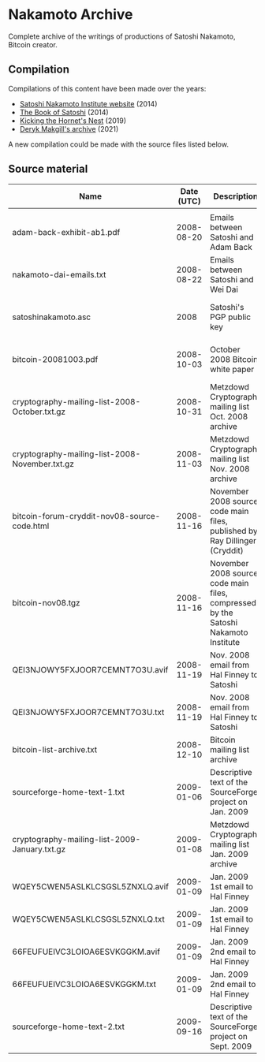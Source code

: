 # Nakamoto Archive

Complete archive of the writings of productions of Satoshi Nakamoto, Bitcoin creator.

## Compilation

Compilations of this content have been made over the years:

- [Satoshi Nakamoto Institute website](https://satoshi.nakamotoinstitute.org/) (2014)
- [The Book of Satoshi](https://www.bookofsatoshi.com/) (2014)
- [Kicking the Hornet's Nest](https://ipfs.io/ipfs/QmUhY2xKDLQSnxoePE1R94NdDTjuNuYgKv2cXUdW9gxGQL) (2019)
- [Deryk Makgill's archive](https://www.bitcoin.com/satoshi-archive/) (2021)

A new compilation could be made with the source files listed below.

## Source material

| Name                      | Date (UTC) | Description                 | Hash (SHA256)                                                    | Source(s)                             |
|---------------------------|------------|-----------------------------|------------------------------------------------------------------|---------------------------------------|
|                           |            |                             |                                                                  |                                       |
| adam-back-exhibit-ab1.pdf | 2008-08-20 | Emails between Satoshi and Adam Back | aa30732a9d26cb1b46aefcef5bb344ff3440bff800c4ee12fa0e292c668eee7a | https://s3.documentcloud.org/documents/24439625/adam-back-exhibit-ab1-1.pdf https://www.wired.com/story/craig-wright-trial-bitcoin-royalty-testimony/ |
| nakamoto-dai-emails.txt   | 2008-08-22 | Emails between Satoshi and Wei Dai | a0fe5a04e729a271266223c733bc9207d1a25c33d300bd7945c927928324204a | Retrieved from https://gwern.net/doc/bitcoin/2008-nakamoto https://nakamotostudies.org/emails/satoshi-and-wei-dai-correspondence/ |
| satoshinakamoto.asc | 2008 | Satoshi's PGP public key | f918c6368fe1ba8ceaa9d15c73fb601c68eb3fc542979d04eb34fd5f3b0502e3 | https://bitcointalk.org/Satoshi_Nakamoto.asc https://satoshi.nakamotoinstitute.org/satoshinakamoto.asc https://bitcointalk.org/index.php?topic=458.msg5772#msg5772 https://web.archive.org/web/20110228054007/www.bitcoin.org/Satoshi_Nakamoto.asc |
| bitcoin-20081003.pdf | 2008-10-03 | October 2008 Bitcoin white paper | 427c63b364c6db914cf23072a09ffd53ee078397b7c6ab2d604e12865a982faa | https://gwern.net/doc/bitcoin/20081003-nakamoto-bitcoindraft.pdf https://www.gwern.net/docs/bitcoin/2008-nakamoto https://www.metzdowd.com/pipermail/cryptography/2015-January/024453.html https://web.archive.org/web/20150214024140/https://www.blacksheepatorenco.com/bitcoin.html |
| cryptography-mailing-list-2008-October.txt.gz  | 2008-10-31 | Metzdowd Cryptography mailing list Oct. 2008 archive | ab267d8c443f322da659c3e7136c25132dd3b3cc67a2b04e80c1470a1217f80e | https://www.metzdowd.com/pipermail/cryptography/2008-October.txt.gz |
| cryptography-mailing-list-2008-November.txt.gz | 2008-11-03 | Metzdowd Cryptography mailing list Nov. 2008 archive | 58a34a35ff92193e52d742c16071af4f4e851220049253b7486730f32ffd6aa5 | https://www.metzdowd.com/pipermail/cryptography/2008-November.txt.gz |
|  bitcoin-forum-cryddit-nov08-source-code.html | 2008-11-16 | November 2008 source code main files, published by Ray Dillinger (Cryddit) | 4ed4a72e8377390496d3b6d3c9dc483af3f1cda8e1d024737aa86715f842861c | Saved from https://bitcointalk.org/index.php?action=printpage;topic=382374.0 |
| bitcoin-nov08.tgz | 2008-11-16 | November 2008 source code main files, compressed by the Satoshi Nakamoto Institute | 4920c1e66d617b7caa3c964d549c76c016cc0b3e6689b485ce130f07334cb8a9 | https://s3.amazonaws.com/nakamotoinstitute/code/bitcoin-nov08.tgz https://bitcointalk.org/index.php?topic=382374.0 |
| QEI3NJOWY5FXJOOR7CEMNT7O3U.avif | 2008-11-19 | Nov. 2008 email from Hal Finney to Satoshi | 3ae6e43e1213a64a28cf9196d8942d0572abfdabdbad6d21bd6c893c85c98dcd | https://www.coindesk.com/markets/2020/11/26/previously-unpublished-emails-of-satoshi-nakamoto-present-a-new-puzzle/ |
| QEI3NJOWY5FXJOOR7CEMNT7O3U.txt | 2008-11-19 | Nov. 2008 email from Hal Finney to Satoshi | 5e14287b6240f8b437957a2385931146016c2720ae2aba32fd97b0718add320b | Extracted from QEI3NJOWY5FXJOOR7CEMNT7O3U.avif |
| bitcoin-list-archive.txt  | 2008-12-10 | Bitcoin mailing list archive | 2009c0859d7588eda2316a0677b1607b4d61ce7c7ee917e42a71abdb478ca14c | https://viresinnumeris.fr/bitcoin-list-archive.txt https://web.archive.org/web/20131016002559/http://sourceforge.net/p/bitcoin/mailman/bitcoin-list/ |
| sourceforge-home-text-1.txt | 2009-01-06 | Descriptive text of the SourceForge project on Jan. 2009 | 861867f173a8fc73b21e07708704edaf5b9711074eff98e546e340c792cc3ff2 | Retrieved from https://web.archive.org/web/20090106201347/https://sourceforge.net/projects/bitcoin/ |
| cryptography-mailing-list-2009-January.txt.gz | 2009-01-08 | Metzdowd Cryptography mailing list Jan. 2009 archive | b3df12be0b0df86050a894ed08e40a20fd9be2f2a101334ce633dbefd98ca310 | https://www.metzdowd.com/pipermail/cryptography/2009-January.txt.gz |
| WQEY5CWEN5ASLKLCSGSL5ZNXLQ.avif | 2009-01-09 | Jan. 2009 1st email to Hal Finney | 9430bbb9e7cabddbd29b966534e2da514637651a9d8f65b64fb73bf335372006 | https://www.coindesk.com/markets/2020/11/26/previously-unpublished-emails-of-satoshi-nakamoto-present-a-new-puzzle/ |
| WQEY5CWEN5ASLKLCSGSL5ZNXLQ.txt | 2009-01-09 | Jan. 2009 1st email to Hal Finney | c710dfc351864a44b81edac4837af937e7857494b32ae362bd91cf7d43bc5286 | Extracted from WQEY5CWEN5ASLKLCSGSL5ZNXLQ.avif |
| 66FEUFUEIVC3LOIOA6ESVKGGKM.avif | 2009-01-09 | Jan. 2009 2nd email to Hal Finney | 0280c0a9e65f9ecedb03f7c94eb25caa2da29c1d83158087c5a7b7b68296b1d6 | https://www.coindesk.com/markets/2020/11/26/previously-unpublished-emails-of-satoshi-nakamoto-present-a-new-puzzle/ |
| 66FEUFUEIVC3LOIOA6ESVKGGKM.txt | 2009-01-09 | Jan. 2009 2nd email to Hal Finney | 84cd98c69990b9e69d5e87c362053666fc94e7950fd1dc0ea165433b95ad9a28 | Extracted from 66FEUFUEIVC3LOIOA6ESVKGGKM.avif |
| sourceforge-home-text-2.txt | 2009-09-16 | Descriptive text of the SourceForge project on Sept. 2009 | 048573dc782fb3d93ab19af6e0b7247aa9a62af5a0c247480fe8a4cccf6382bb | Retrieved from https://web.archive.org/web/20090916201827/https://sourceforge.net/projects/bitcoin/ |

